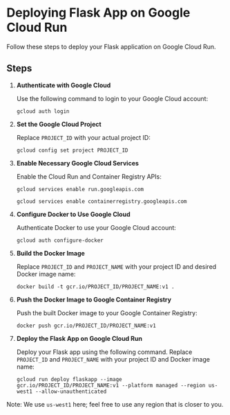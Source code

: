 <!DOCTYPE html>
<html>
<head>
    <title>Deploying Flask App on Google Cloud Run</title>
</head>
<body>
    <h1>Deploying Flask App on Google Cloud Run</h1>
    <p>Follow these steps to deploy your Flask application on Google Cloud Run.</p>
    <h2>Steps</h2>
    <ol>
        <li>
            <strong>Authenticate with Google Cloud</strong>
            <p>Use the following command to login to your Google Cloud account:</p>
            <pre><code>gcloud auth login</code></pre>
        </li>
        <li>
            <strong>Set the Google Cloud Project</strong>
            <p>Replace <code>PROJECT_ID</code> with your actual project ID:</p>
            <pre><code>gcloud config set project PROJECT_ID</code></pre>
        </li>
        <li>
            <strong>Enable Necessary Google Cloud Services</strong>
            <p>Enable the Cloud Run and Container Registry APIs:</p>
            <pre><code>gcloud services enable run.googleapis.com</code></pre>
            <pre><code>gcloud services enable containerregistry.googleapis.com</code></pre>
        </li>
        <li>
            <strong>Configure Docker to Use Google Cloud</strong>
            <p>Authenticate Docker to use your Google Cloud account:</p>
            <pre><code>gcloud auth configure-docker</code></pre>
        </li>
        <li>
            <strong>Build the Docker Image</strong>
            <p>Replace <code>PROJECT_ID</code> and <code>PROJECT_NAME</code> with your project ID and desired Docker image name:</p>
            <pre><code>docker build -t gcr.io/PROJECT_ID/PROJECT_NAME:v1 .</code></pre>
        </li>
        <li>
            <strong>Push the Docker Image to Google Container Registry</strong>
            <p>Push the built Docker image to your Google Container Registry:</p>
            <pre><code>docker push gcr.io/PROJECT_ID/PROJECT_NAME:v1</code></pre>
        </li>
        <li>
            <strong>Deploy the Flask App on Google Cloud Run</strong>
            <p>Deploy your Flask app using the following command. Replace <code>PROJECT_ID</code> and <code>PROJECT_NAME</code> with your project ID and Docker image name:</p>
            <pre><code>gcloud run deploy flaskapp --image gcr.io/PROJECT_ID/PROJECT_NAME:v1 --platform managed --region us-west1 --allow-unauthenticated</code></pre>
        </li>
    </ol>
    <p>Note: We use <code>us-west1</code> here; feel free to use any region that is closer to you.</p>
</body>
</html>
